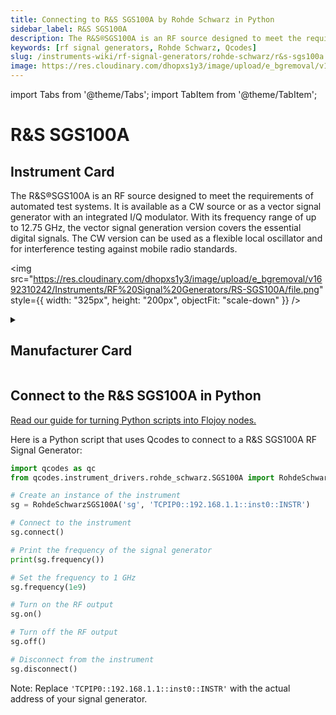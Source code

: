 ```yaml
---
title: Connecting to R&S SGS100A by Rohde Schwarz in Python
sidebar_label: R&S SGS100A
description: The R&S®SGS100A is an RF source designed to meet the requirements of automated test systems. It is available as a CW source or as a vector signal generator with an integrated I/Q modulator. With its frequency range of up to 12.75 GHz, the vector signal generation version covers the essential digital signals. The CW version can be used as a flexible local oscillator and for interference testing against mobile radio standards.
keywords: [rf signal generators, Rohde Schwarz, Qcodes]
slug: /instruments-wiki/rf-signal-generators/rohde-schwarz/r&s-sgs100a
image: https://res.cloudinary.com/dhopxs1y3/image/upload/e_bgremoval/v1692310242/Instruments/RF%20Signal%20Generators/RS-SGS100A/file.png
---
```


import Tabs from '@theme/Tabs';
import TabItem from '@theme/TabItem';

# R&S SGS100A

## Instrument Card

<div className="flex">

<div>

The R&S®SGS100A is an RF source designed to meet the requirements of automated test systems. It is available as a CW source or as a vector signal generator with an integrated I/Q modulator. With its frequency range of up to 12.75 GHz, the vector signal generation version covers the essential digital signals. The CW version can be used as a flexible local oscillator and for interference testing against mobile radio standards.

</div>

<img src="https://res.cloudinary.com/dhopxs1y3/image/upload/e_bgremoval/v1692310242/Instruments/RF%20Signal%20Generators/RS-SGS100A/file.png" style={{ width: "325px", height: "200px", objectFit: "scale-down" }} />

</div>

<details>
<summary><h2>Manufacturer Card</h2></summary>

<img src="https://res.cloudinary.com/dhopxs1y3/image/upload/v1692139604/Instruments/Vendor%20Logos/RohdeSchwarz.png" style={{ width: "100%", height: "170px",objectFit: "scale-down" }} />

Rohde & Schwarz GmbH & Co KG is an international electronics group specializing in the fields of electronic test equipment, broadcast & media, cybersecurity, radiomonitoring and radiolocation, and radiocommunication. <a href="https://www.rohde-schwarz.com/ca/home_48230.html">Website</a>.

<ul>
  <li>Headquarters: Munich, Germany</li>
  <li>Yearly Revenue (millions, USD): 2500.0</li>
</ul>
</details>

## Connect to the R&S SGS100A in Python

[Read our guide for turning Python scripts into Flojoy nodes.](https://docs.flojoy.ai/custom-nodes/creating-custom-node/)
<Tabs>
<TabItem value="Qcodes" label="Qcodes">

Here is a Python script that uses Qcodes to connect to a R&S SGS100A RF Signal Generator:

```python
import qcodes as qc
from qcodes.instrument_drivers.rohde_schwarz.SGS100A import RohdeSchwarzSGS100A

# Create an instance of the instrument
sg = RohdeSchwarzSGS100A('sg', 'TCPIP0::192.168.1.1::inst0::INSTR')

# Connect to the instrument
sg.connect()

# Print the frequency of the signal generator
print(sg.frequency())

# Set the frequency to 1 GHz
sg.frequency(1e9)

# Turn on the RF output
sg.on()

# Turn off the RF output
sg.off()

# Disconnect from the instrument
sg.disconnect()
```

Note: Replace `'TCPIP0::192.168.1.1::inst0::INSTR'` with the actual address of your signal generator.

</TabItem>
</Tabs>